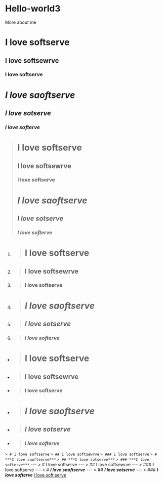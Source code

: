 # Hello-world3
More about me 
# I love softserve
## I love softsewrve
### I love softserve
# ***I love saoftserve***
## ***I love sotserve***
### ***I love softerve***
> # I love softserve
> ## I love softsewrve
> ### I love softserve
> # ***I love saoftserve***
> ## ***I love sotserve***
> ### ***I love softerve***
1. > # I love softserve
2. > ## I love softsewrve
3. > ### I love softserve
4. > # ***I love saoftserve***
5. > ## ***I love sotserve***
6. > ### ***I love softerve***
- > # I love softserve
- > ## I love softsewrve
- > ### I love softserve
- > # ***I love saoftserve***
- > ## ***I love sotserve***
- > ### ***I love softerve***
`> # I love softserve`
`> ## I love softsewrve`
`> ### I love softserve`
`> # ***I love saoftserve***`
`> ## ***I love sotserve***`
`> ### ***I love softerve***`
--- > # I love softserve
--- > ## I love softsewrve
--- > ### I love softserve
--- > # ***I love saoftserve***
--- > ## ***I love sotserve***
--- > ### ***I love softerve***
[i love soft serve ](https://www.example.com)
